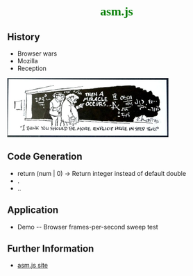 <div align="center">
<h1 style="color: green; font-family: Consolas, Menlo, Monaco;">asm.js</h1>
</div>

## History
- Browser wars
- Mozilla
- Reception

<p>
<img src="doc/miracle.png" width="372" heigt="136">
</p>

## Code Generation
- return (num | 0) -> Return integer instead of default double
- .
- ..

## Application
- Demo -- Browser frames-per-second sweep test

## Further Information

- [asm.js site](http://asmjs.org)


